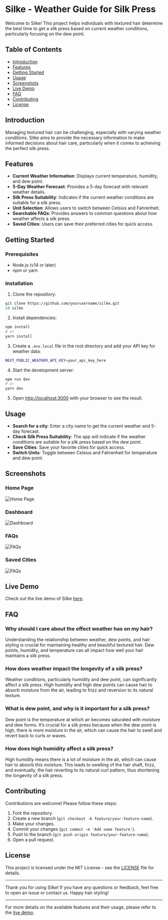 # Silke - Weather Guide for Silk Press

Welcome to Silke! This project helps individuals with textured hair determine the best time to get a silk press based on current weather conditions, particularly focusing on the dew point.

## Table of Contents

- [Introduction](#introduction)
- [Features](#features)
- [Getting Started](#getting-started)
- [Usage](#usage)
- [Screenshots](#screenshots)
- [Live Demo](#live-demo)
- [FAQ](#faq)
- [Contributing](#contributing)
- [License](#license)

## Introduction

Managing textured hair can be challenging, especially with varying weather conditions. Silke aims to provide the necessary information to make informed decisions about hair care, particularly when it comes to achieving the perfect silk press. 

## Features

- **Current Weather Information**: Displays current temperature, humidity, and dew point.
- **5-Day Weather Forecast**: Provides a 5-day forecast with relevant weather details.
- **Silk Press Suitability**: Indicates if the current weather conditions are suitable for a silk press.
- **Unit Selection**: Allows users to switch between Celsius and Fahrenheit.
- **Searchable FAQs**: Provides answers to common questions about how weather affects a silk press.
- **Saved Cities**: Users can save their preferred cities for quick access.

## Getting Started

### Prerequisites

- Node.js (v14 or later)
- npm or yarn

### Installation

1. Clone the repository:

```sh
git clone https://github.com/yourusername/silke.git
cd silke
```

2. Install dependencies:

```sh
npm install
# or
yarn install
```

3. Create a `.env.local` file in the root directory and add your API key for weather data:

```sh
NEXT_PUBLIC_WEATHER_API_KEY=your_api_key_here
```

4. Start the development server:

```sh
npm run dev
# or
yarn dev
```

5. Open [http://localhost:3000](http://localhost:3000) with your browser to see the result.

## Usage

- **Search for a city**: Enter a city name to get the current weather and 5-day forecast.
- **Check Silk Press Suitability**: The app will indicate if the weather conditions are suitable for a silk press based on the dew point.
- **Save Cities**: Save your favorite cities for quick access.
- **Switch Units**: Toggle between Celsius and Fahrenheit for temperature and dew point.

## Screenshots

### Home Page

![Home Page](./public/screenshots/home.png)

### Dashboard

![Dashboard](./public/screenshots/dashboard.png)

### FAQs

![FAQs](./public/screenshots/faqs.png)

### Saved Cities

![FAQs](./public/screenshots/saved-cities.png)

## Live Demo

Check out the live demo of Silke [here](https://silke.vercel.app/).

## FAQ

### Why should I care about the effect weather has on my hair?

Understanding the relationship between weather, dew points, and hair styling is crucial for maintaining healthy and beautiful textured hair. Dew points, humidity, and temperature can all impact how well your hair maintains a silk press.

### How does weather impact the longevity of a silk press?

Weather conditions, particularly humidity and dew point, can significantly affect a silk press. High humidity and high dew points can cause hair to absorb moisture from the air, leading to frizz and reversion to its natural texture.

### What is dew point, and why is it important for a silk press?

Dew point is the temperature at which air becomes saturated with moisture and dew forms. It’s crucial for a silk press because when the dew point is high, there is more moisture in the air, which can cause the hair to swell and revert back to curls or waves.

### How does high humidity affect a silk press?

High humidity means there is a lot of moisture in the air, which can cause hair to absorb this moisture. This leads to swelling of the hair shaft, frizz, and eventually, the hair reverting to its natural curl pattern, thus shortening the longevity of a silk press.

## Contributing

Contributions are welcome! Please follow these steps:

1. Fork the repository.
2. Create a new branch (`git checkout -b feature/your-feature-name`).
3. Make your changes.
4. Commit your changes (`git commit -m 'Add some feature'`).
5. Push to the branch (`git push origin feature/your-feature-name`).
6. Open a pull request.

## License

This project is licensed under the MIT License - see the [LICENSE](LICENSE) file for details.

---

Thank you for using Silke! If you have any questions or feedback, feel free to open an issue or contact us. Happy hair styling!

---

For more details on the available features and their usage, please refer to the [live demo](https://silke.vercel.app/).